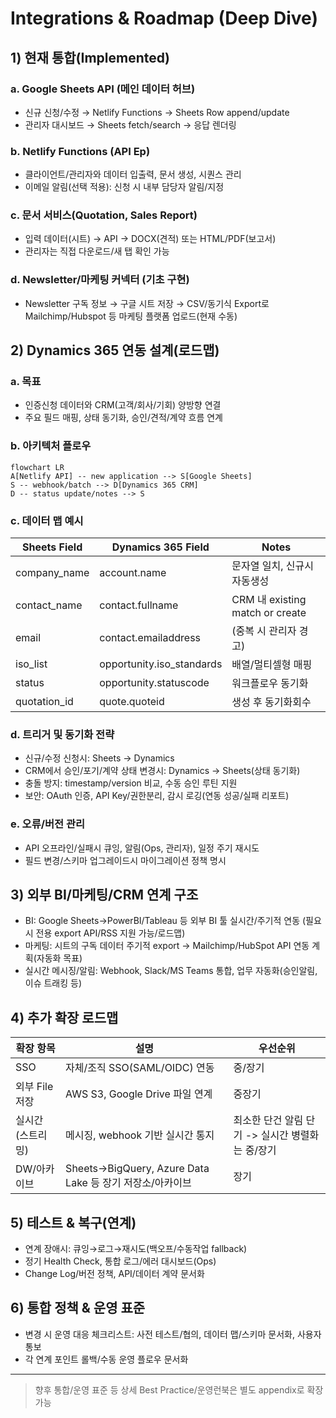 # Integrations & Roadmap (Deep Dive)

## 1) 현재 통합(Implemented)

### a. Google Sheets API (메인 데이터 허브)
- 신규 신청/수정 → Netlify Functions → Sheets Row append/update
- 관리자 대시보드 → Sheets fetch/search → 응답 렌더링

### b. Netlify Functions (API Ep)
- 클라이언트/관리자와 데이터 입출력, 문서 생성, 시퀀스 관리
- 이메일 알림(선택 적용): 신청 시 내부 담당자 알림/지정

### c. 문서 서비스(Quotation, Sales Report)
- 입력 데이터(시트) → API → DOCX(견적) 또는 HTML/PDF(보고서)
- 관리자는 직접 다운로드/새 탭 확인 가능

### d. Newsletter/마케팅 커넥터 (기초 구현)
- Newsletter 구독 정보 → 구글 시트 저장 → CSV/동기식 Export로 Mailchimp/Hubspot 등 마케팅 플랫폼 업로드(현재 수동)

## 2) Dynamics 365 연동 설계(로드맵)

### a. 목표
- 인증신청 데이터와 CRM(고객/회사/기회) 양방향 연결
- 주요 필드 매핑, 상태 동기화, 승인/견적/계약 흐름 연계

### b. 아키텍처 플로우
```mermaid
flowchart LR
A[Netlify API] -- new application --> S[Google Sheets]
S -- webhook/batch --> D[Dynamics 365 CRM]
D -- status update/notes --> S
```

### c. 데이터 맵 예시
| Sheets Field | Dynamics 365 Field | Notes |
|--------------|-------------------|-------|
| company_name | account.name | 문자열 일치, 신규시 자동생성 |
| contact_name | contact.fullname | CRM 내 existing match or create |
| email | contact.emailaddress | (중복 시 관리자 경고) |
| iso_list | opportunity.iso_standards | 배열/멀티셀형 매핑 |
| status | opportunity.statuscode | 워크플로우 동기화 |
| quotation_id | quote.quoteid | 생성 후 동기화회수 |

### d. 트리거 및 동기화 전략
- 신규/수정 신청시: Sheets → Dynamics 
- CRM에서 승인/포기/계약 상태 변경시: Dynamics → Sheets(상태 동기화)
- 충돌 방지: timestamp/version 비교, 수동 승인 루틴 지원
- 보안: OAuth 인증, API Key/권한분리, 감시 로깅(연동 성공/실패 리포트)

### e. 오류/버전 관리
- API 오프라인/실패시 큐잉, 알림(Ops, 관리자), 일정 주기 재시도
- 필드 변경/스키마 업그레이드시 마이그레이션 정책 명시

## 3) 외부 BI/마케팅/CRM 연계 구조
- BI: Google Sheets→PowerBI/Tableau 등 외부 BI 툴 실시간/주기적 연동 (필요시 전용 export API/RSS 지원 가능/로드맵)
- 마케팅: 시트의 구독 데이터 주기적 export → Mailchimp/HubSpot API 연동 계획(자동화 목표)
- 실시간 메시징/알림: Webhook, Slack/MS Teams 통합, 업무 자동화(승인알림, 이슈 트래킹 등)

## 4) 추가 확장 로드맵
| 확장 항목 | 설명 | 우선순위 |
|-----------|------|----------|
| SSO | 자체/조직 SSO(SAML/OIDC) 연동 | 중/장기 |
| 외부 File 저장 | AWS S3, Google Drive 파일 연계 | 중장기 |
| 실시간(스트리밍) | 메시징, webhook 기반 실시간 통지 | 최소한 단건 알림 단기 -> 실시간 병렬화는 중/장기 |
| DW/아카이브 | Sheets→BigQuery, Azure Data Lake 등 장기 저장소/아카이브 | 장기 |

## 5) 테스트 & 복구(연계)
- 연계 장애시: 큐잉→로그→재시도(백오프/수동작업 fallback)
- 정기 Health Check, 통합 로그/에러 대시보드(Ops)
- Change Log/버전 정책, API/데이터 계약 문서화

## 6) 통합 정책 & 운영 표준
- 변경 시 운영 대응 체크리스트: 사전 테스트/협의, 데이터 맵/스키마 문서화, 사용자 통보
- 각 연계 포인트 롤백/수동 운영 플로우 문서화

---

> 향후 통합/운영 표준 등 상세 Best Practice/운영런북은 별도 appendix로 확장 가능
